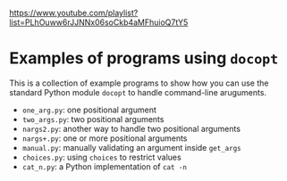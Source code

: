 https://www.youtube.com/playlist?list=PLhOuww6rJJNNx06soCkb4aMFhuioQ7tY5

# Examples of programs using `docopt`

This is a collection of example programs to show how you can use the standard Python module `docopt` to handle command-line aruguments.

* `one_arg.py`: one positional argument
* `two_args.py`: two positional arguments
* `nargs2.py`: another way to handle two positional arguments
* `nargs+.py`: one or more positional arguments
* `manual.py`: manually validating an argument inside `get_args`
* `choices.py`: using `choices` to restrict values
* `cat_n.py`: a Python implementation of `cat -n`

